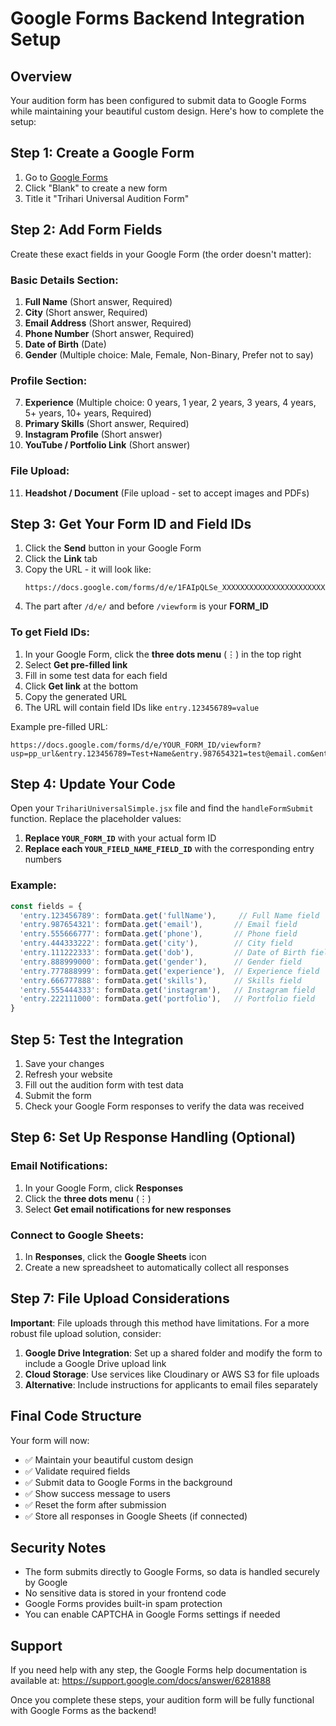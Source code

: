 # Google Forms Backend Integration Setup

## Overview
Your audition form has been configured to submit data to Google Forms while maintaining your beautiful custom design. Here's how to complete the setup:

## Step 1: Create a Google Form

1. Go to [Google Forms](https://forms.google.com)
2. Click "Blank" to create a new form
3. Title it "Trihari Universal Audition Form"

## Step 2: Add Form Fields

Create these exact fields in your Google Form (the order doesn't matter):

### Basic Details Section:
1. **Full Name** (Short answer, Required)
2. **City** (Short answer, Required)  
3. **Email Address** (Short answer, Required)
4. **Phone Number** (Short answer, Required)
5. **Date of Birth** (Date)
6. **Gender** (Multiple choice: Male, Female, Non-Binary, Prefer not to say)

### Profile Section:
7. **Experience** (Multiple choice: 0 years, 1 year, 2 years, 3 years, 4 years, 5+ years, 10+ years, Required)
8. **Primary Skills** (Short answer, Required)
9. **Instagram Profile** (Short answer)
10. **YouTube / Portfolio Link** (Short answer)

### File Upload:
11. **Headshot / Document** (File upload - set to accept images and PDFs)

## Step 3: Get Your Form ID and Field IDs

1. Click the **Send** button in your Google Form
2. Click the **Link** tab
3. Copy the URL - it will look like:
   ```
   https://docs.google.com/forms/d/e/1FAIpQLSe_XXXXXXXXXXXXXXXXXXXXXXXXXXXXXXXXXXXXXXX/viewform
   ```
4. The part after `/d/e/` and before `/viewform` is your **FORM_ID**

### To get Field IDs:
1. In your Google Form, click the **three dots menu** (⋮) in the top right
2. Select **Get pre-filled link**
3. Fill in some test data for each field
4. Click **Get link** at the bottom
5. Copy the generated URL
6. The URL will contain field IDs like `entry.123456789=value`

Example pre-filled URL:
```
https://docs.google.com/forms/d/e/YOUR_FORM_ID/viewform?usp=pp_url&entry.123456789=Test+Name&entry.987654321=test@email.com&entry.555666777=9876543210
```

## Step 4: Update Your Code

Open your `TrihariUniversalSimple.jsx` file and find the `handleFormSubmit` function. Replace the placeholder values:

1. **Replace `YOUR_FORM_ID`** with your actual form ID
2. **Replace each `YOUR_FIELD_NAME_FIELD_ID`** with the corresponding entry numbers

### Example:
```javascript
const fields = {
  'entry.123456789': formData.get('fullName'),     // Full Name field
  'entry.987654321': formData.get('email'),       // Email field  
  'entry.555666777': formData.get('phone'),       // Phone field
  'entry.444333222': formData.get('city'),        // City field
  'entry.111222333': formData.get('dob'),         // Date of Birth field
  'entry.888999000': formData.get('gender'),      // Gender field
  'entry.777888999': formData.get('experience'),  // Experience field
  'entry.666777888': formData.get('skills'),      // Skills field
  'entry.555444333': formData.get('instagram'),   // Instagram field
  'entry.222111000': formData.get('portfolio'),   // Portfolio field
}
```

## Step 5: Test the Integration

1. Save your changes
2. Refresh your website
3. Fill out the audition form with test data
4. Submit the form
5. Check your Google Form responses to verify the data was received

## Step 6: Set Up Response Handling (Optional)

### Email Notifications:
1. In your Google Form, click **Responses**
2. Click the **three dots menu** (⋮)
3. Select **Get email notifications for new responses**

### Connect to Google Sheets:
1. In **Responses**, click the **Google Sheets** icon
2. Create a new spreadsheet to automatically collect all responses

## Step 7: File Upload Considerations

**Important**: File uploads through this method have limitations. For a more robust file upload solution, consider:

1. **Google Drive Integration**: Set up a shared folder and modify the form to include a Google Drive upload link
2. **Cloud Storage**: Use services like Cloudinary or AWS S3 for file uploads
3. **Alternative**: Include instructions for applicants to email files separately

## Final Code Structure

Your form will now:
- ✅ Maintain your beautiful custom design
- ✅ Validate required fields
- ✅ Submit data to Google Forms in the background
- ✅ Show success message to users
- ✅ Reset the form after submission
- ✅ Store all responses in Google Sheets (if connected)

## Security Notes

- The form submits directly to Google Forms, so data is handled securely by Google
- No sensitive data is stored in your frontend code
- Google Forms provides built-in spam protection
- You can enable CAPTCHA in Google Forms settings if needed

## Support

If you need help with any step, the Google Forms help documentation is available at: https://support.google.com/docs/answer/6281888

Once you complete these steps, your audition form will be fully functional with Google Forms as the backend!
